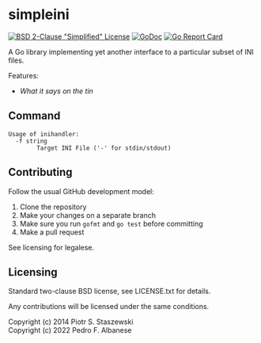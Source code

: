# simpleini
[![BSD 2-Clause "Simplified" License](https://img.shields.io/badge/License-BSD_2--Clause-blue.svg)](https://github.com/pedroalbanese/simpleini/blob/master/LICENSE.md) 
[![GoDoc](https://godoc.org/github.com/pedroalbanese/simpleini?status.png)](http://godoc.org/github.com/pedroalbanese/simpleini)
[![Go Report Card](https://goreportcard.com/badge/github.com/pedroalbanese/simpleini)](https://goreportcard.com/report/github.com/pedroalbanese/simpleini)

A Go library implementing yet another interface to a particular subset of INI files.

Features:

- *What it says on the tin*

## Command

```
Usage of inihandler:
  -f string
        Target INI File ('-' for stdin/stdout)
```

## Contributing

Follow the usual GitHub development model:

1. Clone the repository
2. Make your changes on a separate branch
3. Make sure you run `gofmt` and `go test` before committing
4. Make a pull request

See licensing for legalese.

## Licensing

Standard two-clause BSD license, see LICENSE.txt for details.

Any contributions will be licensed under the same conditions.

Copyright (c) 2014 Piotr S. Staszewski  
Copyright (c) 2022 Pedro F. Albanese

